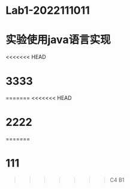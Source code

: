 # Lab1-2022111011
# 实验使用java语言实现
<<<<<<< HEAD
# 3333
=======
<<<<<<< HEAD
# 2222
=======
# 111
>>>>>>> C4
>>>>>>> B1
